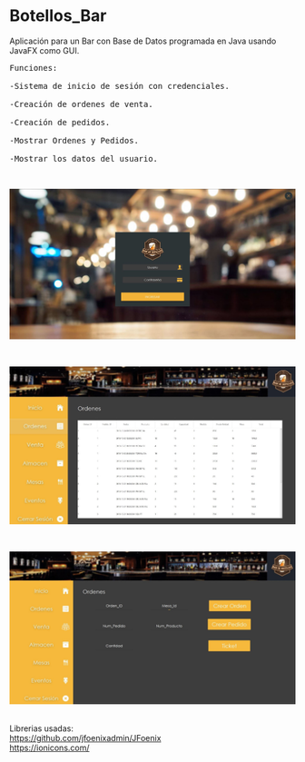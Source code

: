 # Botellos_Bar
Aplicación para un Bar con Base de Datos programada en Java usando JavaFX como GUI.
<pre>Funciones:
  <br>-Sistema de inicio de sesión con credenciales.
  <br>-Creación de ordenes de venta.
  <br>-Creación de pedidos.
  <br>-Mostrar Ordenes y Pedidos.
  <br>-Mostrar los datos del usuario.</pre>
<br>
<p align="center">
<img src="https://raw.githubusercontent.com/d-saenz/Botellos_Bar/master/Vista/Inicio.JPG" width="800"/>
</p>
<br>
<p align="center">
<img src="https://raw.githubusercontent.com/d-saenz/Botellos_Bar/master/Vista/OrdenesBar.JPG" width="800"/>
</p>
<br>
<p align="center">
<img src="https://raw.githubusercontent.com/d-saenz/Botellos_Bar/master/Vista/VentaBar.JPG" width="800"/>
</p>

<br>Librerias usadas:
<br>https://github.com/jfoenixadmin/JFoenix
<br>https://ionicons.com/
